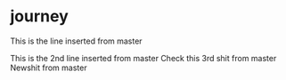 # journey
This is the line inserted from master

This is the 2nd line inserted from master
Check this 3rd shit from master
Newshit from master
